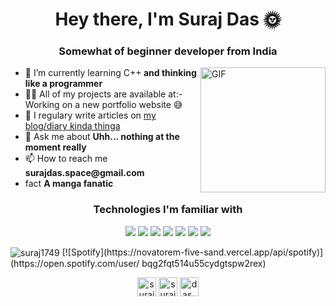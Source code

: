 <h1 align="center">Hey there, I'm Suraj Das 🌞</h1>
<h3 align="center">Somewhat of beginner developer from India</h3>
<ul>
    <img align="right" alt="GIF" src="https://raw.githubusercontent.com/Suraj1749/Suraj1749/master/assets/rie-wind-blowing.gif" width="200vw" />
    <li>🌱 I’m currently learning C++<b> and thinking like a programmer</b></li>
    <li> 👨‍💻 All of my projects are available at:- Working on a new portfolio website 😅</li>
    <li> 📝 I regulary write articles on <a href="https://surajdas.netlify.app/" target="_blank">my blog/diary kinda thinga</a></li>
    <li> 💬 Ask me about <b>Uhh... nothing at the moment really</b></li>
    <li> 📫 How to reach me <b>surajdas.space@gmail.com</b></li>
    <li> fact <b>A manga fanatic</b></li>
</ul>  
</div>
<h3 align="center">Technologies I'm familiar with</h3>
<p align="center"> <img src="https://img.shields.io/badge/-Android-black?style=flat&logo=android"> <img src="https://img.shields.io/badge/-Bootstrap-563D7C?style=flat&logo=bootstrap&logoColor=white"> <img src = "https://img.shields.io/badge/-CSS3-1572B6?style=flat&logo=css3&logoColor=white"> <img src = "https://img.shields.io/badge/-HTML5-E34F26?style=flat&logo=html5&logoColor=white"> <img src="https://img.shields.io/badge/-Database%20Management-4d008f?style=flat"> <img src="https://img.shields.io/badge/-Python%203-black?style=flat&logo=python&logoColor=white"> <img src="https://img.shields.io/badge/-Flask-0d7963?style=flat&logo=flask&logoColor=white">
</p>

<img align="center" src="https://github-readme-stats.vercel.app/api?username=suraj1749&show_icons=true" alt="suraj1749" />
[![Spotify](https://novatorem-five-sand.vercel.app/api/spotify)](https://open.spotify.com/user/	bqg2fqt514u55cydgtspw2rex)
<p align="center">
<a href="https://dev.to/suraj1749" target="blank"><img align="center" src="https://cdn.jsdelivr.net/npm/simple-icons@3.0.1/icons/dev-dot-to.svg" alt="suraj1749" height="30" width="30" /></a>
<a href="https://twitter.com/surajda38564157" target="blank"><img align="center" src="https://cdn.jsdelivr.net/npm/simple-icons@3.0.1/icons/twitter.svg" alt="surajda38564157" height="30" width="30" /></a>
<a href="https://www.youtube.com/c/das_sein" target="blank"><img align="center" src="https://cdn.jsdelivr.net/npm/simple-icons@3.0.1/icons/youtube.svg" alt="das_sein" height="30" width="30" /></a>
</p>

